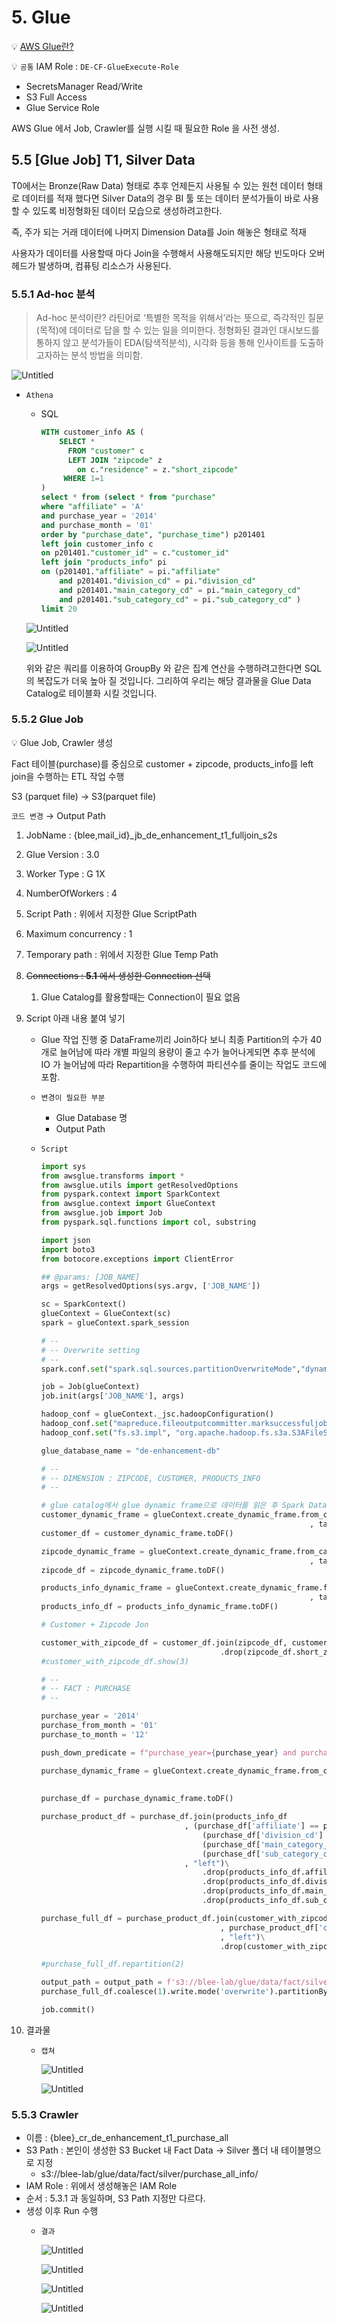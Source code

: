 # 5. Glue

💡 [AWS Glue란?](https://www.notion.so/AWS-Glue-21a4e620cac84c54a1960d5f7d801697?pvs=21)

💡 `공통`
IAM Role : `DE-CF-GlueExecute-Role`
- SecretsManager Read/Write
- S3 Full Access
- Glue Service Role

AWS Glue 에서 Job, Crawler를 실행 시킬 때 필요한 Role 을 사전 생성. 

## 5.5 [Glue Job] T1, Silver Data

T0에서는 Bronze(Raw Data) 형태로 추후 언제든지 사용될 수 있는 원천 데이터 형태로 데이터를 적재 했다면 Silver Data의 경우 BI 툴 또는 데이터 분석가들이 바로 사용할 수 있도록 비정형화된 데이터 모습으로 생성하려고한다.

즉, 주가 되는 거래 데이터에 나머지 Dimension Data를 Join 해놓은 형태로 적재

사용자가 데이터를 사용할때 마다 Join을 수행해서 사용해도되지만 해당 빈도마다 오버헤드가 발생하며, 컴퓨팅 리소스가 사용된다. 

### 5.5.1 Ad-hoc 분석

> Ad-hoc 분석이란?
라틴어로 ‘특별한 목적을 위해서’라는 뜻으로, 즉각적인 질문(목적)에 데이터로 답을 할 수 있는 일을 의미한다. 
정형화된 결과인 대시보드를 통하지 않고 분석가들이 EDA(탐색적분석), 시각화 등을 통해 인사이트를 도출하고자하는 분석 방법을 의미함.
> 

![Untitled]( ../img/Untitled%2047.png)

- `Athena`
    - SQL
        
        ```sql
        WITH customer_info AS (
            SELECT *
              FROM "customer" c
              LEFT JOIN "zipcode" z
                on c."residence" = z."short_zipcode"
             WHERE 1=1
        )
        select * from (select * from "purchase"
        where "affiliate" = 'A'
        and purchase_year = '2014'
        and purchase_month = '01'
        order by "purchase_date", "purchase_time") p201401
        left join customer_info c
        on p201401."customer_id" = c."customer_id"
        left join "products_info" pi
        on (p201401."affiliate" = pi."affiliate"
            and p201401."division_cd" = pi."division_cd" 
            and p201401."main_category_cd" = pi."main_category_cd" 
            and p201401."sub_category_cd" = pi."sub_category_cd" )
        limit 20
        ```
        
    
    ![Untitled]( ../img/Untitled%2048.png)
    
    ![Untitled]( ../img/Untitled%2049.png)
    
    위와 같은 쿼리를 이용하여 GroupBy 와 같은 집계 연산을 수행하려고한다면 SQL의 복잡도가 더욱 높아 질 것입니다. 그리하여 우리는 해당 결과물을 Glue Data Catalog로 테이블화 시킬 것입니다.
    

### 5.5.2 Glue Job


💡 Glue Job, Crawler 생성

Fact 테이블(purchase)를 중심으로 customer + zipcode, products_info를 left join을 수행하는 ETL 작업 수행

S3 (parquet file) → S3(parquet file)

`코드 변경`
→ Output Path



1. JobName : {blee,mail_id}_jb_de_enhancement_t1_fulljoin_s2s
2. Glue Version : 3.0
3. Worker Type : G 1X
4. NumberOfWorkers : 4
5. Script Path : 위에서 지정한 Glue ScriptPath
6. Maximum concurrency : 1
7. Temporary path : 위에서 지정한 Glue Temp Path 
8. ~~Connections : **5.1** 에서 생성한 Connection 선택~~
    1. Glue Catalog를 활용할때는 Connection이 필요 없음
9. Script 아래 내용 붙여 넣기
    - Glue 작업 진행 중 DataFrame끼리 Join하다 보니 최종 Partition의 수가 40개로 늘어남에 따라 개별 파일의 용량이 줄고 수가 늘어나게되면 추후 분석에 IO 가 늘어남에 따라 Repartition을 수행하여 파티션수를 줄이는 작업도 코드에 포함.
    - `변경이 필요한 부분`
        - Glue Database 명
        - Output Path
    - `Script`
        
        ```python
        import sys
        from awsglue.transforms import *
        from awsglue.utils import getResolvedOptions
        from pyspark.context import SparkContext
        from awsglue.context import GlueContext
        from awsglue.job import Job
        from pyspark.sql.functions import col, substring
        
        import json
        import boto3
        from botocore.exceptions import ClientError
        
        ## @params: [JOB_NAME]
        args = getResolvedOptions(sys.argv, ['JOB_NAME'])
        
        sc = SparkContext()
        glueContext = GlueContext(sc)
        spark = glueContext.spark_session
        
        # --
        # -- Overwrite setting
        # --
        spark.conf.set("spark.sql.sources.partitionOverwriteMode","dynamic")  #  없으면 전체 Partition이 overwrite 된다 
        
        job = Job(glueContext)
        job.init(args['JOB_NAME'], args)
        
        hadoop_conf = glueContext._jsc.hadoopConfiguration()
        hadoop_conf.set("mapreduce.fileoutputcommitter.marksuccessfuljobs", "false")  # SUCCESS 폴더 생성 방지
        hadoop_conf.set("fs.s3.impl", "org.apache.hadoop.fs.s3a.S3AFileSystem")  # $folder$ 폴더  생성 방지 
        
        glue_database_name = "de-enhancement-db"
        
        # --
        # -- DIMENSION : ZIPCODE, CUSTOMER, PRODUCTS_INFO
        # --
        
        # glue catalog에서 glue dynamic frame으로 데이터를 읽은 후 Spark DataFrame으로 변환
        customer_dynamic_frame = glueContext.create_dynamic_frame.from_catalog(database=glue_database_name
                                                                    , table_name = 'customer')
        customer_df = customer_dynamic_frame.toDF()
        
        zipcode_dynamic_frame = glueContext.create_dynamic_frame.from_catalog(database=glue_database_name
                                                                    , table_name = 'zipcode')
        zipcode_df = zipcode_dynamic_frame.toDF()
        
        products_info_dynamic_frame = glueContext.create_dynamic_frame.from_catalog(database=glue_database_name
                                                                    , table_name = 'products_info')
        products_info_df = products_info_dynamic_frame.toDF()
        
        # Customer + Zipcode Jon
        
        customer_with_zipcode_df = customer_df.join(zipcode_df, customer_df['residence'] == zipcode_df['short_zipcode'], "left")\
                                                .drop(zipcode_df.short_zipcode)
        #customer_with_zipcode_df.show(3)
        
        # --
        # -- FACT : PURCHASE
        # --
        
        purchase_year = '2014'
        purchase_from_month = '01'
        purchase_to_month = '12'
        
        push_down_predicate = f"purchase_year={purchase_year} and purchase_month between {purchase_from_month} and {purchase_to_month}"
        
        purchase_dynamic_frame = glueContext.create_dynamic_frame.from_catalog(database = glue_database_name, 
                                                                            table_name = 'purchase',
                                                                            push_down_predicate = f"({push_down_predicate})")
        purchase_df = purchase_dynamic_frame.toDF()
        
        purchase_product_df = purchase_df.join(products_info_df
                                        , (purchase_df['affiliate'] == products_info_df['affiliate']) &
                                            (purchase_df['division_cd'] == products_info_df['division_cd']) & 
                                            (purchase_df['main_category_cd'] == products_info_df['main_category_cd']) &
                                            (purchase_df['sub_category_cd'] == products_info_df['sub_category_cd'])
                                        , "left")\
                                            .drop(products_info_df.affiliate)\
                                            .drop(products_info_df.division_cd)\
                                            .drop(products_info_df.main_category_cd)\
                                            .drop(products_info_df.sub_category_cd)
        
        purchase_full_df = purchase_product_df.join(customer_with_zipcode_df
                                                , purchase_product_df['customer_id'] == customer_with_zipcode_df['customer_id']
                                                , "left")\
                                                .drop(customer_with_zipcode_df.customer_id)
        
        #purchase_full_df.repartition(2)
        
        output_path = output_path = f's3://blee-lab/glue/data/fact/silver/purchase_all_info/'
        purchase_full_df.coalesce(1).write.mode('overwrite').partitionBy(['affiliate','purchase_year', 'purchase_month']).parquet(output_path)
        
        job.commit()
        ```
        
10. 결과물
    - `캡쳐`
        
        ![Untitled]( ../img/Untitled%2050.png)
        
        ![Untitled]( ../img/Untitled%2051.png)
        

### 5.5.3 Crawler

- 이름 : {blee}_cr_de_enhancement_t1_purchase_all
- S3 Path : 본인이 생성한 S3 Bucket 내 Fact Data → Silver 폴더 내 테이블명으로 지정
    - s3://blee-lab/glue/data/fact/silver/purchase_all_info/
- IAM Role : 위에서 생성해놓은 IAM Role
- 순서 : 5.3.1 과 동일하며, S3 Path 지정만 다르다.
- 생성 이후 Run 수행
    - `결과`
        
        ![Untitled]( ../img/Untitled%2052.png)
        
        ![Untitled]( ../img/Untitled%2053.png)
        
        ![Untitled]( ../img/Untitled%2054.png)
        
        ![Untitled]( ../img/Untitled%2055.png)